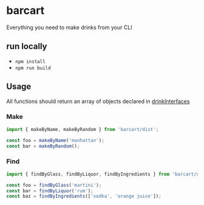 # barcart

Everything you need to make drinks from your CLI

## run locally
* `npm install`
* `npm run build`

## Usage

All functions should return an array of objects declared in [drinkInterfaces](https://github.com/drinkingandcoding/barcart/blob/main/src/interfaces/drinkInterface.ts)

### Make
```js
import { makeByName, makeByRandom } from 'barcart/dist';

const foo = makeByName('manhattan');
const bar = makeByRandom();
```

### Find
```js
import { findByGlass, findByLiquor, findByIngredients } from 'barcart/dist';

const foo = findByGlass('martini');
const bar = findByLiquor('rum');
const baz = findByIngredients(['vodka', 'orange juice']);
```